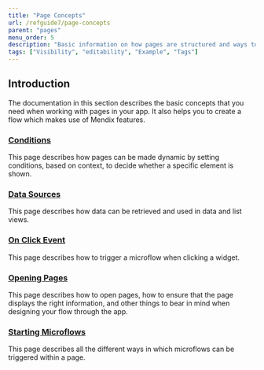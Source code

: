 ```yaml
---
title: "Page Concepts"
url: /refguide7/page-concepts
parent: "pages"
menu_order: 5
description: "Basic information on how pages are structured and ways to create an application flow."
tags: ["Visibility", "editability", "Example", "Tags"]
---
```


## Introduction

The documentation in this section describes the basic concepts that you need when working with pages in your app. It also helps you to create a flow which makes use of Mendix features.

### [Conditions](conditions)

This page describes how pages can be made dynamic by setting conditions, based on context, to decide whether a specific element is shown.

### [Data Sources](data-sources)

This page describes how data can be retrieved and used in data and list views.

### [On Click Event](on-click-event)

This page describes how to trigger a microflow when clicking a widget.

### [Opening Pages](opening-pages)

This page describes how to open pages, how to ensure that the page displays the right information, and other things to bear in mind when designing your flow through the app.

### [Starting Microflows](starting-microflows)

This page describes all the different ways in which microflows can be triggered within a page.
